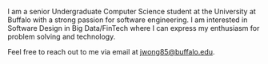 I am a senior Undergraduate Computer Science student at the University at Buffalo with a strong passion for software engineering. I am interested in Software Design in Big Data/FinTech where I can express my enthusiasm for problem solving and technology. 

Feel free to reach out to me via email at jwong85@buffalo.edu.
